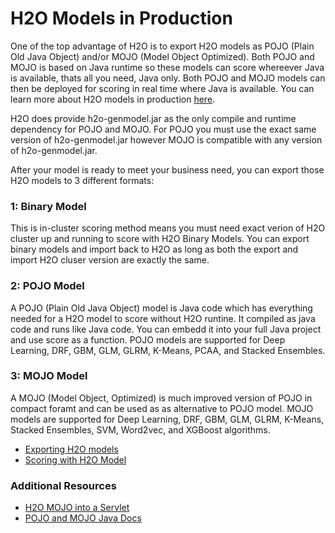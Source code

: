 # H2O Models in Production #

One of the top advantage of H2O is to export H2O models as POJO (Plain Old Java Object) and/or MOJO (Model Object Optimized). Both POJO and MOJO is based on Java runtime so these models can score whereever Java is available, thats all you need, Java only. Both POJO and MOJO models can then be deployed for scoring in real time where Java is available. You can learn more about H2O models in production [here](http://docs.h2o.ai/h2o/latest-stable/h2o-docs/productionizing.html). 

H2O does provide h2o-genmodel.jar as the only compile and runtime dependency for POJO and MOJO. For POJO you must use the exact same version of h2o-genmodel.jar however MOJO is compatible with any version of h2o-genmodel.jar. 

After your model is ready to meet your business need, you can export those H2O models to 3 different formats: 

### 1: Binary Model ###
This is in-cluster scoring method means you must need exact verion of H2O cluster up and running to score with H2O Binary Models. You can export binary models and import back to H2O as long as both the export and import H2O cluser version are exactly the same. 

### 2: POJO Model ###
A POJO (Plain Old Java Object) model is Java code which has everything needed for a H2O model to score without H2O runtine. It compiled as java code and runs like Java code. You can embedd it into your full Java project and use score as a function.  POJO models are supported for Deep Learning, DRF, GBM, GLM, GLRM, K-Means, PCAA, and Stacked Ensembles.

### 3: MOJO Model ###
A MOJO (Model Object, Optimized) is much improved version of POJO in compact foramt and can be used as as alternative to POJO model. MOJO models are supported for Deep Learning, DRF, GBM, GLM, GLRM, K-Means, Stacked Ensembles, SVM, Word2vec, and XGBoost algorithms. 

 - [Exporting H2O models](https://github.com/Avkash/mldl/blob/master/orgs/h2o/guide/scoring/h2o_model_export.md)
 - [Scoring with H2O Model](https://github.com/Avkash/mldl/blob/master/orgs/h2o/guide/scoring/h2o_model_score.md)
      
### Additional Resources ###
 - [H2O MOJO into a Servlet](https://github.com/h2oai/app-mojo-servlet)
 - [POJO and MOJO Java Docs](http://docs.h2o.ai/h2o/latest-stable/h2o-genmodel/javadoc/index.html)
